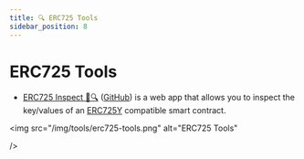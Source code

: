 ```yaml
---
title: 🔍 ERC725 Tools
sidebar_position: 8
---
```


# ERC725 Tools

- [ERC725 Inspect 📝🔍](https://erc725-inspect.lukso.tech/) ([GitHub](https://github.com/lukso-network/tools-erc725-inspect)) is a web app that allows you to inspect the key/values of an [ERC725Y](https://github.com/ERC725Alliance/ERC725/blob/main/docs/ERC-725.md#erc725x) compatible smart contract.

<div style={{textAlign: 'center'}}>

<img
src="/img/tools/erc725-tools.png"
alt="ERC725 Tools"

/>

</div>
